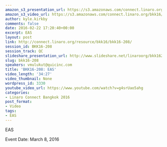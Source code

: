 ```yaml
---
amazon_s3_presentation_url: https://s3.amazonaws.com/connect.linaro.org/bkk16/Presentations/Tuesday/BKK16-208.pdf
amazon_s3_video_url: https://s3.amazonaws.com/connect.linaro.org/bkk16/Videos/Tuesday/BKK16-208%20EAS.mp4
author: kyle.kirkby
comments: false
date: 2016-02-22 17:20:40+00:00
excerpt: EAS
layout: post
link: http://connect.linaro.org/resource/bkk16/bkk16-208/
session_id: BKK16-208
session_track: QC
slideshare_presentation_url: http://www.slideshare.net/linaroorg/bkk16208-eas
slug: bkk16-208
speakers: vmulukut@quicinc.com
title: 'BKK16-208: EAS'
video_length: '34:27'
video_thumbnail: None
wordpress_id: 3330
youtube_video_url: https://www.youtube.com/watch?v=g4srUao5ahg
categories:
- Linaro Connect Bangkok 2016
post_format:
- Video
tags:
- EAS
---
```


EAS

Event Date: March 8, 2016

